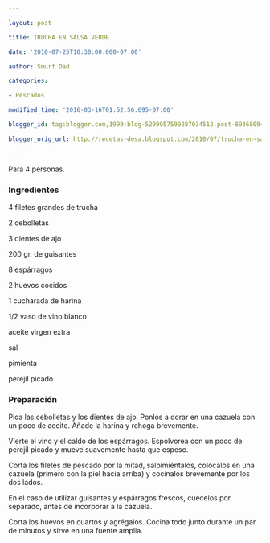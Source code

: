 ```yaml
---

layout: post

title: TRUCHA EN SALSA VERDE

date: '2010-07-25T10:30:00.000-07:00'

author: Smurf Dad

categories:

- Pescados

modified_time: '2016-03-16T01:52:56.695-07:00'

blogger_id: tag:blogger.com,1999:blog-5299957599287034512.post-8936809421147875954

blogger_orig_url: http://recetas-desa.blogspot.com/2010/07/trucha-en-salsa-verde.html

---
```


Para 4 personas.

<h3>Ingredientes</h3>

4 filetes grandes de trucha

2 cebolletas

3 dientes de ajo

200 gr. de guisantes

8 espárragos

2 huevos cocidos

1 cucharada de harina

1/2 vaso de vino blanco

aceite virgen extra

sal

pimienta

perejil picado

<h3>Preparación</h3>

Pica las cebolletas y los dientes de ajo. Ponlos a dorar en una cazuela con un poco de aceite. Añade la harina y rehoga brevemente.

Vierte el vino y el caldo de los espárragos. Espolvorea con un poco de perejil picado y mueve suavemente hasta que espese.

Corta los filetes de pescado por la mitad, salpimiéntalos, colócalos en una cazuela (primero con la piel hacia arriba) y cocínalos brevemente por los dos lados.

En el caso de utilizar guisantes y espárragos frescos, cuécelos por separado, antes de incorporar a la cazuela.

Corta los huevos en cuartos y agrégalos. Cocina todo junto durante un par de minutos y sirve en una fuente amplia.

